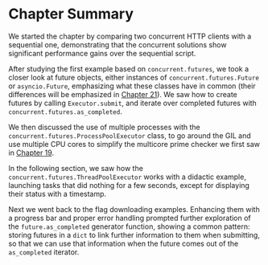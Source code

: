 # Chapter Summary

We started the chapter by comparing two concurrent HTTP clients with a sequential one, demonstrating that the concurrent solutions show significant performance gains over the sequential script.

After studying the first example based on `concurrent.futures`, we took a closer look at future objects, either instances of `concurrent.futures.Future` or `asyncio​.Future`, emphasizing what these classes have in common (their differences will be emphasized in [Chapter 21](ch21.html#async_ch)). We saw how to create futures by calling `Executor.submit`, and iterate over completed futures with `concurrent.futures.as_completed`.

We then discussed the use of multiple processes with the `concurrent.futures.ProcessPoolExecutor` class, to go around the GIL and use multiple CPU cores to simplify the multicore prime checker we first saw in [Chapter 19](ch19.html#concurrency_models_ch).

In the following section, we saw how the `concurrent.futures.ThreadPoolExecutor` works with a didactic example, launching tasks that did nothing for a few seconds, except for displaying their status with a timestamp.

Next we went back to the flag downloading examples. Enhancing them with a progress bar and proper error handling prompted further exploration of the `future.as_completed` generator function, showing a common pattern: storing futures in a `dict` to link further information to them when submitting, so that we can use that information when the future comes out of the `as_completed` iterator.